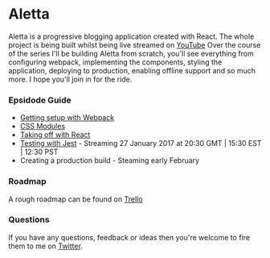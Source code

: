# Aletta

Aletta is a progressive blogging application created with React. The whole project is being built whilst being live streamed on [YouTube](https://www.youtube.com/playlist?list=PLYHcCSWbw4G6s7NVi2RK0TKd69PdB0sWe) Over the course of the series I'll be building Aletta from scratch, you'll see everything from configuring webpack, implementing the components, styling the application, deploying to production, enabling offline support and so much more. I hope you'll join in for the ride.

### Epsidode Guide

* [Getting setup with Webpack](https://www.youtube.com/watch?v=4qpXnIAZ9Dk)
* [CSS Modules](https://www.youtube.com/watch?v=UAVJ6feR2LU)
* [Taking off with React](https://www.youtube.com/watch?v=4th2kxtLb-c)
* [Testing with Jest](https://www.youtube.com/watch?v=XQqgf97EbUA) - Streaming 27 January 2017 at 20:30 GMT | 15:30 EST | 12:30 PST
* Creating a production build - Steaming early February


### Roadmap

A rough roadmap can be found on [Trello](https://trello.com/b/lu4GcE9S/aletta-react-powered-blog)

### Questions

If you have any questions, feedback or ideas then you're welcome to fire them to me on [Twitter](https://twitter.com/roebuk).
